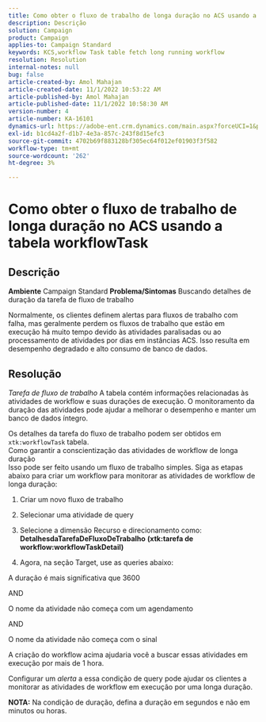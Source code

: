 ```yaml
---
title: Como obter o fluxo de trabalho de longa duração no ACS usando a tabela workflowTask
description: Descrição
solution: Campaign
product: Campaign
applies-to: Campaign Standard
keywords: KCS,workflow Task table fetch long running workflow
resolution: Resolution
internal-notes: null
bug: false
article-created-by: Amol Mahajan
article-created-date: 11/1/2022 10:53:22 AM
article-published-by: Amol Mahajan
article-published-date: 11/1/2022 10:58:30 AM
version-number: 4
article-number: KA-16101
dynamics-url: https://adobe-ent.crm.dynamics.com/main.aspx?forceUCI=1&pagetype=entityrecord&etn=knowledgearticle&id=502e5362-d359-ed11-9561-6045bd006a22
exl-id: b1cd4a2f-d1b7-4e3a-857c-243f8d15efc3
source-git-commit: 4702b69f883128bf305ec64f012ef01903f3f582
workflow-type: tm+mt
source-wordcount: '262'
ht-degree: 3%

---
```


# Como obter o fluxo de trabalho de longa duração no ACS usando a tabela workflowTask

## Descrição

<b>Ambiente</b>
Campaign Standard
<b>Problema/Sintomas</b>
Buscando detalhes de duração da tarefa de fluxo de trabalho

Normalmente, os clientes definem alertas para fluxos de trabalho com falha, mas geralmente perdem os fluxos de trabalho que estão em execução há muito tempo devido às atividades paralisadas ou ao processamento de atividades por dias em instâncias ACS. Isso resulta em desempenho degradado e alto consumo de banco de dados.


## Resolução


*Tarefa de fluxo de trabalho* A tabela contém informações relacionadas às atividades de workflow e suas durações de execução. O monitoramento da duração das atividades pode ajudar a melhorar o desempenho e manter um banco de dados íntegro.

Os detalhes da tarefa do fluxo de trabalho podem ser obtidos em `xtk:workflowTask` tabela.
<br>Como garantir a conscientização das atividades de workflow de longa duração<br>
Isso pode ser feito usando um fluxo de trabalho simples. Siga as etapas abaixo para criar um workflow para monitorar as atividades de workflow de longa duração:

1. Criar um novo fluxo de trabalho

2. Selecionar uma atividade de query

3. Selecione a dimensão Recurso e direcionamento como: <b>DetalhesdaTarefaDeFluxoDeTrabalho</b> <b>(xtk:tarefa de workflow:workflowTaskDetail)</b>

4. Agora, na seção Target, use as queries abaixo:

A duração é mais significativa que 3600

AND

O nome da atividade não começa com um agendamento

AND

O nome da atividade não começa com o sinal



A criação do workflow acima ajudaria você a buscar essas atividades em execução por mais de 1 hora.

Configurar um *alerta* a essa condição de query pode ajudar os clientes a monitorar as atividades de workflow em execução por uma longa duração.

<b>NOTA:</b> Na condição de duração, defina a duração em segundos e não em minutos ou horas.
